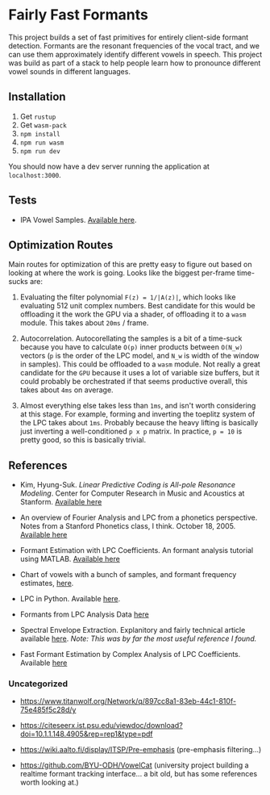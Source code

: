 # Fairly Fast Formants

This project builds a set of fast primitives for entirely client-side formant detection. Formants are the resonant frequencies of the vocal tract, and we can use them approximately identify different vowels in speech. This project was build as part of a stack to help people learn how to pronounce different vowel sounds in different languages.


## Installation

1. Get `rustup`
2. Get `wasm-pack`
3. `npm install`
4. `npm run wasm`
5. `npm run dev`

You should now have a dev server running the application at `localhost:3000`.


## Tests

- IPA Vowel Samples. [Available here](https://linguistics.ucla.edu/people/hayes/103/Charts/VChart/).

## Optimization Routes

 Main routes for optimization of this are pretty easy to figure out based on looking at where the work is going. Looks like the biggest per-frame time-sucks are:

 1. Evaluating the filter polynomial `F(z) = 1/|A(z)|`, which looks like evaluating 512 unit complex numbers. Best candidate for this would be offloading it the work the GPU via a shader, of offloading it to a `wasm` module. This takes about `20ms` / frame.

 2. Autocorrelation. Autocorellating the samples is a bit of a time-suck because you have to calculate `O(p)` inner products between `O(N_w)` vectors (`p` is the order of the LPC model, and `N_w` is width of the window in samples). This could be offloaded to a `wasm` module. Not really a great candidate for the `GPU` because it uses a lot of variable size buffers, but it could probably be orchestrated if that seems productive overall, this takes about `4ms` on average.

 3. Almost everything else takes less than `1ms`, and isn't worth considering at this stage. For example, forming and inverting the toeplitz system of the LPC takes about `1ms`. Probably because the heavy lifting is basically just inverting a well-conditioned `p x p` matrix. In practice, `p = 10` is pretty good, so this is basically trivial.


## References

- Kim, Hyung-Suk. *Linear Predictive Coding is All-pole Resonance Modeling*. Center for Computer Research in Music and Acoustics at Stanform. [Available here](https://ccrma.stanford.edu/~hskim08/lpc/)

- An overview of Fourier Analysis and LPC from a phonetics perspective. Notes from a Stanford Phonetics class, I think. October 18, 2005. [Available here](https://web.stanford.edu/class/linguist205/index_files/Handout%207%20-%20Spectral%20Analysis%20&%20Meas%20Formants.pdf)

- Formant Estimation with LPC Coefficients. An formant analysis tutorial using MATLAB. [Available here](https://www.mathworks.com/help/signal/ug/formant-estimation-with-lpc-coefficients.html)

- Chart of vowels with a bunch of samples, and formant frequency estimates, [here](https://linguistics.ucla.edu/people/hayes/103/Charts/VChart/).

- LPC in Python. Available [here](https://www.kuniga.me/blog/2021/05/13/lpc-in-python.html).

- Formants from LPC Analysis Data [here](https://www.ee.columbia.edu/~dpwe/papers/SnelM93-fmnt.pdf)

- Spectral Envelope Extraction. Explanitory and fairly technical article available [here](https://www.dsprelated.com/freebooks/sasp/Spectral_Envelope_Extraction.html#eq:lpdef). *Note: This was by far the most useful reference I found.*

- Fast Formant Estimation by Complex Analysis of LPC Coefficients. Available [here](https://eurasip.org/Proceedings/Eusipco/Eusipco2004/defevent/papers/cr1750.pdf)

### Uncategorized

- https://www.titanwolf.org/Network/q/897cc8a1-83eb-44c1-810f-75e485f5c28d/y

- https://citeseerx.ist.psu.edu/viewdoc/download?doi=10.1.1.148.4905&rep=rep1&type=pdf

- https://wiki.aalto.fi/display/ITSP/Pre-emphasis (pre-emphasis filtering...)

- https://github.com/BYU-ODH/VowelCat (university project building a realtime formant tracking interface... a bit old, but has some references worth looking at.)